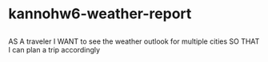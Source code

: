 # kannohw6-weather-report

## 
AS A traveler
I WANT to see the weather outlook for multiple cities
SO THAT I can plan a trip accordingly

